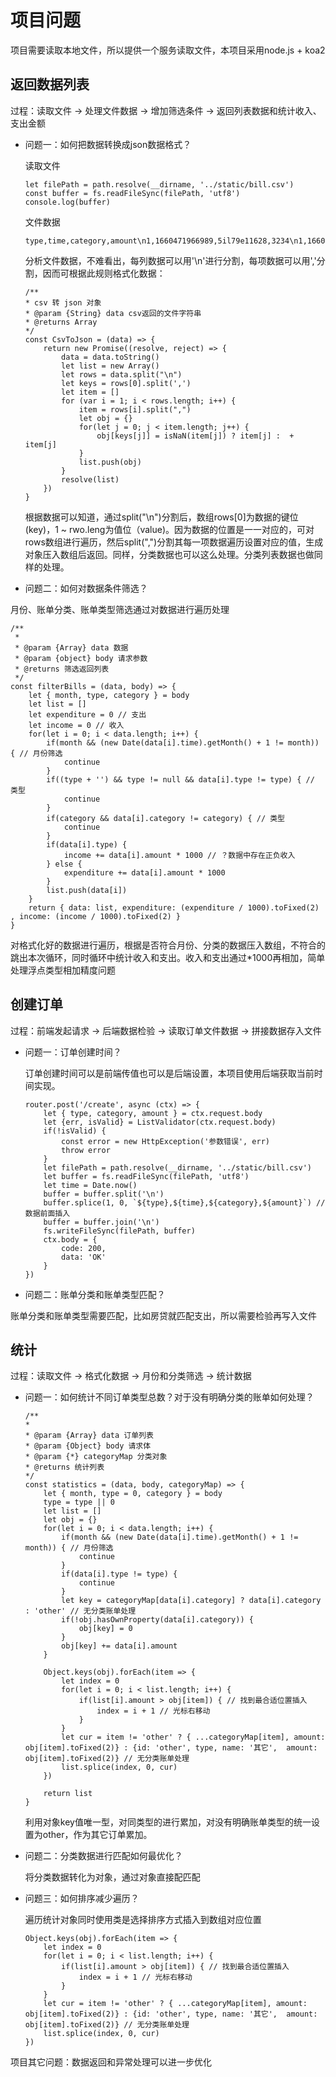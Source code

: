 # 项目问题

项目需要读取本地文件，所以提供一个服务读取文件，本项目采用node.js + koa2

## 返回数据列表

过程：读取文件 -> 处理文件数据 -> 增加筛选条件 -> 返回列表数据和统计收入、支出金额

- 问题一：如何把数据转换成json数据格式？

    读取文件

    ```
    let filePath = path.resolve(__dirname, '../static/bill.csv')
    const buffer = fs.readFileSync(filePath, 'utf8')
    console.log(buffer)
    ```

    文件数据

    ```
    type,time,category,amount\n1,1660471966989,5il79e11628,3234\n1,1660471062003,8s0p77c323,52000\n0,1660455000751,,33333\n0,1660408626730,odrjk823mj8,333\n0,1660408604987,8s0p77c323,3333\n1,1660406483026,1bcddudhmh,11111\n1,1660398201454,1vjj47vpd28,3323\n0,1561910400000,8s0p77c323,5400\n0,1561910400000,0fnhbcle6hg,1500\n0,1563897600000,3tqndrjqgrg,3900
    ```
    分析文件数据，不难看出，每列数据可以用'\n'进行分割，每项数据可以用','分割，因而可根据此规则格式化数据：

    ```
    /**
    * csv 转 json 对象
    * @param {String} data csv返回的文件字符串
    * @returns Array
    */
    const CsvToJson = (data) => {
        return new Promise((resolve, reject) => {
            data = data.toString()
            let list = new Array()
            let rows = data.split("\n")
            let keys = rows[0].split(',')
            let item = []
            for (var i = 1; i < rows.length; i++) {
                item = rows[i].split(",")
                let obj = {}
                for(let j = 0; j < item.length; j++) {
                    obj[keys[j]] = isNaN(item[j]) ? item[j] :  + item[j]
                }
                list.push(obj)
            }
            resolve(list)
        })
    }
    ```
    根据数据可以知道，通过split("\n")分割后，数组rows[0]为数据的键位(key)，1 ~ rwo.leng为值位（value)。因为数据的位置是一一对应的，可对rows数组进行遍历，然后split(",")分割其每一项数据遍历设置对应的值，生成对象压入数组后返回。同样，分类数据也可以这么处理。分类列表数据也做同样的处理。

- 问题二：如何对数据条件筛选？

月份、账单分类、账单类型筛选通过对数据进行遍历处理

```
/**
 * 
 * @param {Array} data 数据
 * @param {object} body 请求参数
 * @returns 筛选返回列表
 */
const filterBills = (data, body) => {
    let { month, type, category } = body
    let list = []
    let expenditure = 0 // 支出
    let income = 0 // 收入
    for(let i = 0; i < data.length; i++) {
        if(month && (new Date(data[i].time).getMonth() + 1 != month)) { // 月份筛选
            continue
        }
        if((type + '') && type != null && data[i].type != type) { // 类型
            continue
        }
        if(category && data[i].category != category) { // 类型
            continue
        }
        if(data[i].type) {
            income += data[i].amount * 1000 // ？数据中存在正负收入
        } else {
            expenditure += data[i].amount * 1000
        }
        list.push(data[i])
    }
    return { data: list, expenditure: (expenditure / 1000).toFixed(2) , income: (income / 1000).toFixed(2) }
}
```
对格式化好的数据进行遍历，根据是否符合月份、分类的数据压入数组，不符合的跳出本次循环，同时循环中统计收入和支出。收入和支出通过*1000再相加，简单处理浮点类型相加精度问题


## 创建订单

过程：前端发起请求 -> 后端数据检验 -> 读取订单文件数据 -> 拼接数据存入文件

- 问题一：订单创建时间？

    订单创建时间可以是前端传值也可以是后端设置，本项目使用后端获取当前时间实现。

    ```
    router.post('/create', async (ctx) => {
        let { type, category, amount } = ctx.request.body
        let {err, isValid} = ListValidator(ctx.request.body)
        if(!isValid) {
            const error = new HttpException('参数错误', err)
            throw error
        }
        let filePath = path.resolve(__dirname, '../static/bill.csv')
        let buffer = fs.readFileSync(filePath, 'utf8')
        let time = Date.now()
        buffer = buffer.split('\n')
        buffer.splice(1, 0, `${type},${time},${category},${amount}`) // 数据前面插入
        buffer = buffer.join('\n')
        fs.writeFileSync(filePath, buffer)
        ctx.body = {
            code: 200,
            data: 'OK'
        }
    })
    ```
- 问题二：账单分类和账单类型匹配？

账单分类和账单类型需要匹配，比如房贷就匹配支出，所以需要检验再写入文件

## 统计

过程：读取文件 -> 格式化数据 -> 月份和分类筛选 -> 统计数据

- 问题一：如何统计不同订单类型总数？对于没有明确分类的账单如何处理？

    ```
    /**
    * 
    * @param {Array} data 订单列表
    * @param {Object} body 请求体
    * @param {*} categoryMap 分类对象
    * @returns 统计列表
    */
    const statistics = (data, body, categoryMap) => {
        let { month, type = 0, category } = body
        type = type || 0
        let list = []
        let obj = {}
        for(let i = 0; i < data.length; i++) {
            if(month && (new Date(data[i].time).getMonth() + 1 != month)) { // 月份筛选
                continue
            }
            if(data[i].type != type) {
                continue
            }
            let key = categoryMap[data[i].category] ? data[i].category : 'other' // 无分类账单处理
            if(!obj.hasOwnProperty(data[i].category)) {
                obj[key] = 0
            }
            obj[key] += data[i].amount
        }
        
        Object.keys(obj).forEach(item => {
            let index = 0
            for(let i = 0; i < list.length; i++) {
                if(list[i].amount > obj[item]) { // 找到最合适位置插入
                    index = i + 1 // 光标右移动
                }
            }
            let cur = item != 'other' ? { ...categoryMap[item], amount: obj[item].toFixed(2)} : {id: 'other', type, name: '其它',  amount: obj[item].toFixed(2)} // 无分类账单处理
            list.splice(index, 0, cur)
        })
    
        return list
    }
    ````

    利用对象key值唯一型，对同类型的进行累加，对没有明确账单类型的统一设置为other，作为其它订单累加。

- 问题二：分类数据进行匹配如何最优化？

    将分类数据转化为对象，通过对象直接配匹配

- 问题三：如何排序减少遍历？

    遍历统计对象同时使用类是选择排序方式插入到数组对应位置

    ```
    Object.keys(obj).forEach(item => {
        let index = 0
        for(let i = 0; i < list.length; i++) {
            if(list[i].amount > obj[item]) { // 找到最合适位置插入
                index = i + 1 // 光标右移动
            }
        }
        let cur = item != 'other' ? { ...categoryMap[item], amount: obj[item].toFixed(2)} : {id: 'other', type, name: '其它',  amount: obj[item].toFixed(2)} // 无分类账单处理
        list.splice(index, 0, cur)
    })
    ```


项目其它问题：数据返回和异常处理可以进一步优化